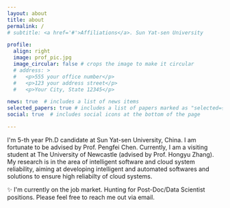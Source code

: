 ```yaml
---
layout: about
title: about
permalink: /
# subtitle: <a href='#'>Affiliations</a>. Sun Yat-sen University

profile:
  align: right
  image: prof_pic.jpg
  image_circular: false # crops the image to make it circular
  # address: >
  #   <p>555 your office number</p>
  #   <p>123 your address street</p>
  #   <p>Your City, State 12345</p>

news: true  # includes a list of news items
selected_papers: true # includes a list of papers marked as "selected={true}"
social: true  # includes social icons at the bottom of the page

---
```

I'm 5-th year Ph.D candidate at Sun Yat-sen University, China. I am fortunate to be advised by Prof. Pengfei Chen. Currently, I am a visiting student at The University of Newcastle (advised by Prof. Hongyu Zhang). My research is in the area of intelligent software and cloud system reliability, aiming at developing intelligent and automated softwares and solutions to ensure high reliabilty of cloud systems. 

✨ I'm currently on the job market. Hunting for Post-Doc/Data Scientist positions. Please feel free to reach me out via email.